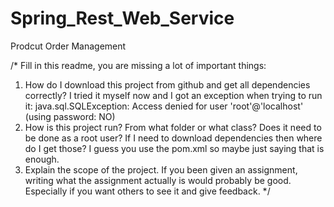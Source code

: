 # Spring_Rest_Web_Service
Prodcut Order Management


/* Fill in this readme, you are missing a lot of important things:
1. How do I download this project from github and get all dependencies correctly?
I tried it myself now and I got an exception when trying to run it:
java.sql.SQLException: Access denied for user 'root'@'localhost' (using password: NO)
2. How is this project run? From what folder or what class? Does it need to be done as 
 a root user? If I need to download dependencies then where do I get those? I guess you
 use the pom.xml so maybe just saying that is enough.
3. Explain the scope of the project. If you been given an assignment, writing 
what the assignment actually is would probably be good. Especially if you want
others to see it and give feedback.
*/